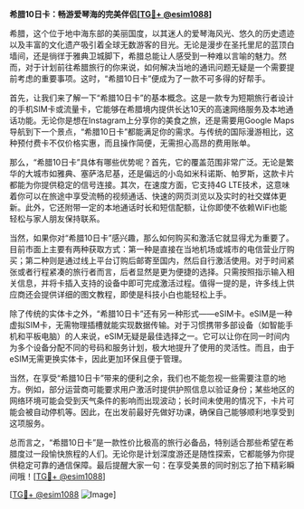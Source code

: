 **希腊10日卡：畅游爱琴海的完美伴侣[[TG💪+ @esim1088](https://t.me/s/esim1088)]**

希腊，这个位于地中海东部的美丽国度，以其迷人的爱琴海风光、悠久的历史遗迹以及丰富的文化遗产吸引着全球无数游客的目光。无论是漫步在圣托里尼的蓝顶白墙间，还是徜徉于雅典卫城脚下，希腊总能让人感受到一种难以言喻的魅力。然而，对于计划前往希腊旅行的你来说，如何解决当地的通讯问题无疑是一个需要提前考虑的重要事项。这时，“希腊10日卡”便成为了一款不可多得的好帮手。

首先，让我们来了解一下“希腊10日卡”的基本概念。这是一款专为短期旅行者设计的手机SIM卡或流量卡，它能够在希腊境内提供长达10天的高速网络服务及本地通话功能。无论你是想在Instagram上分享你的美食之旅，还是需要用Google Maps导航到下一个景点，“希腊10日卡”都能满足你的需求。与传统的国际漫游相比，这种预付费卡不仅价格实惠，而且操作简便，无需担心高昂的费用账单。

那么，“希腊10日卡”具体有哪些优势呢？首先，它的覆盖范围非常广泛。无论是繁华的大城市如雅典、塞萨洛尼基，还是偏远的小岛如米科诺斯、帕罗斯，这款卡片都能为你提供稳定的信号连接。其次，在速度方面，它支持4G LTE技术，这意味着你可以在旅途中享受流畅的视频通话、快速的网页浏览以及实时的社交媒体更新。此外，它还附带一定的本地通话时长和短信配额，让你即使不依赖WiFi也能轻松与家人朋友保持联系。

当然，如果你对“希腊10日卡”感兴趣，那么如何购买和激活它就显得尤为重要了。目前市面上主要有两种获取方式：第一种是直接在当地机场或城市的电信营业厅购买；第二种则是通过线上平台订购后邮寄至国内，然后自行激活使用。对于时间紧张或者行程紧凑的旅行者而言，后者显然是更为便捷的选择。只需按照指示输入相关信息，并将卡插入支持的设备中即可完成激活过程。值得一提的是，许多线上供应商还会提供详细的图文教程，即使是科技小白也能轻松上手。

除了传统的实体卡之外，“希腊10日卡”还有另一种形式——eSIM卡。eSIM是一种虚拟SIM卡，无需物理插槽就能实现数据传输。对于习惯携带多部设备（如智能手机和平板电脑）的人来说，eSIM无疑是最佳选择之一。它可以让你在同一时间内为多个设备分配不同的号码和服务计划，极大地提升了使用的灵活性。而且，由于eSIM无需更换实体卡，因此更加环保且便于管理。

当然，在享受“希腊10日卡”带来的便利之余，我们也不能忽视一些需要注意的地方。例如，部分运营商可能要求用户激活时提供护照信息以验证身份；某些地区的网络环境可能会受到天气条件的影响而出现波动；长时间未使用的情况下，卡片可能会被自动停机等。因此，在出发前最好先做好功课，确保自己能够顺利地享受到这项服务。

总而言之，“希腊10日卡”是一款性价比极高的旅行必备品，特别适合那些希望在希腊度过一段愉快旅程的人们。无论你是计划深度游还是随性探索，它都能够为你提供稳定可靠的通信保障。最后提醒大家一句：在享受美景的同时别忘了拍下精彩瞬间哦！[[TG💪+ @esim1088](https://t.me/s/esim1088)]

[[TG💪+ @esim1088](https://t.me/s/esim1088) ![Image](https://i.postimg.cc/4NQfJmqS/Snipaste-2025-05-13-00-14-12.png)]